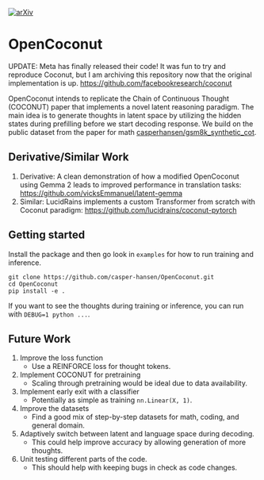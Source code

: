 [![arXiv](https://img.shields.io/badge/arXiv-2412.06769-b31b1b.svg?style=plastic)](https://arxiv.org/abs/2412.06769)

# OpenCoconut

UPDATE: Meta has finally released their code! It was fun to try and reproduce Coconut, but I am archiving this repository now that the original implementation is up. https://github.com/facebookresearch/coconut

OpenCoconut intends to replicate the Chain of Continuous Thought (COCONUT) paper that implements a novel latent reasoning paradigm. The main idea is to generate thoughts in latent space by utilizing the hidden states during prefilling before we start decoding response. We build on the public dataset from the paper for math [casperhansen/gsm8k_synthetic_cot](https://huggingface.co/datasets/casperhansen/gsm8k_synthetic_cot).

## Derivative/Similar Work

1. Derivative: A clean demonstration of how a modified OpenCoconut using Gemma 2 leads to improved performance in translation tasks: https://github.com/vicksEmmanuel/latent-gemma
3. Similar: LucidRains implements a custom Transformer from scratch with Coconut paradigm: https://github.com/lucidrains/coconut-pytorch

## Getting started

Install the package and then go look in `examples` for how to run training and inference.

```
git clone https://github.com/casper-hansen/OpenCoconut.git
cd OpenCoconut
pip install -e .
```

If you want to see the thoughts during training or inference, you can run with `DEBUG=1 python ...`.

## Future Work

1. Improve the loss function
    - Use a REINFORCE loss for thought tokens.
2. Implement COCONUT for pretraining
    - Scaling through pretraining would be ideal due to data availability.
3. Implement early exit with a classifier
    - Potentially as simple as training `nn.Linear(X, 1)`.
4. Improve the datasets
    - Find a good mix of step-by-step datasets for math, coding, and general domain.
5. Adaptively switch between latent and language space during decoding.
    - This could help improve accuracy by allowing generation of more thoughts.
6. Unit testing different parts of the code.
    - This should help with keeping bugs in check as code changes.
